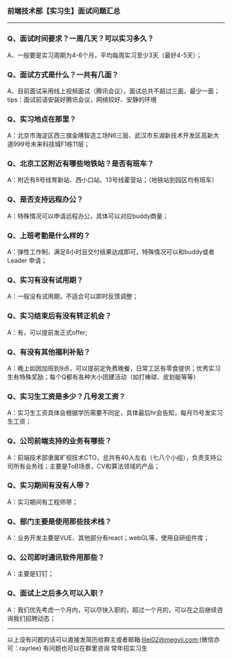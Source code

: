 ### 前端技术部【实习生】面试问题汇总
----------------------------
### Q、面试时间要求？一周几天？可以实习多久？
A、一般要是实习周期为4-6个月，平均每周实习至少3天（最好4-5天）；

### Q、面试方式是什么？一共有几面？
A、目前面试采用线上视频面试（腾讯会议），面试总共不超过三面，最少一面；
tips：面试前请安装好腾讯会议，网络较好、安静的环境

### Q、实习地点在那里？
A：北京市海淀区西三旗金隅智造工场N6三层、武汉市东湖新技术开发区高新大道999号未来科技城F1栋11层；

### Q、北京工区附近有哪些地铁站？是否有班车？
A：附近有8号线育新站、西小口站、13号线霍营站；（地铁站到园区均有班车）

### Q、是否支持远程办公？
A：特殊情况可以申请远程办公，具体可以对应buddy商量；

### Q、上班考勤是什么样的？
A：弹性工作制，满足8小时且交付结果达成即可，特殊情况可以和buddy或者Leader 申请；

### Q、实习有没有试用期？
A：一般没有试用期，不适合可以即时反馈调整；

### Q、实习结束后有没有转正机会？
A：有，可以提前发正式offer;

### Q、有没有其他福利补贴？
A：晚上如因加班到9点，可以提前定免费晚餐，日常工区有零食提供；优秀实习生有特殊奖励；每个Q都有各种大小团建活动（如打棒球、皮划艇等等）

### Q、实习生工资是多少？几号发工资？
A：实习生工资具体会根据学历需要不同定，具体最后hr会告知，每月15号发实习生工资；

### Q、公司前端支持的业务有哪些？
A：前端技术部隶属旷视技术CTO，总共有40人左右（七八个小组），负责支持公司所有业务线；主要是ToB场景，CV和算法领域的产品；

### Q、实习期间有没有人带？
A：实习期间有工程师带；

### Q、部门主要是使用那些技术栈？
A：业务开发主要是VUE、其他部分有react；webGL等，使用自研组件库；

### Q、公司即时通讯软件用那些？
A：主要是钉钉；

### Q、面试上之后多久可以入职？
A：我们优先考虑一个月内，可以尽快入职的，超过一个月的，可以在之后继续咨询我们招聘动态；

----------------------------
以上没有问题的话可以直接发简历给群主或者邮箱:lilei02@megvii.com;(微信亦可：rayrlee)
有问题也可以在群里咨询
常年招实习生
